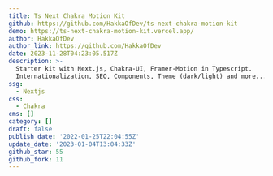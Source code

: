```yaml
---
title: Ts Next Chakra Motion Kit
github: https://github.com/HakkaOfDev/ts-next-chakra-motion-kit
demo: https://ts-next-chakra-motion-kit.vercel.app/
author: HakkaOfDev
author_link: https://github.com/HakkaOfDev
date: 2023-11-28T04:23:05.517Z
description: >-
  Starter kit with Next.js, Chakra-UI, Framer-Motion in Typescript.
  Internationalization, SEO, Components, Theme (dark/light) and more...
ssg:
  - Nextjs
css:
  - Chakra
cms: []
category: []
draft: false
publish_date: '2022-01-25T22:04:55Z'
update_date: '2023-01-04T13:04:33Z'
github_star: 55
github_fork: 11
---
```

